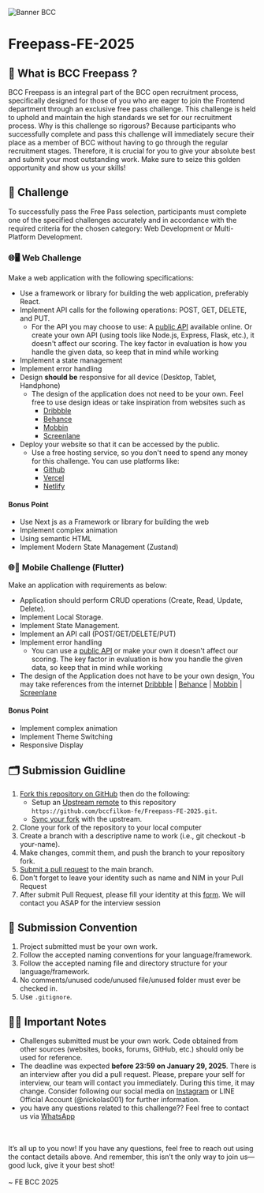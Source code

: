![Banner BCC](https://github.com/FE-BCC/Freepass-FE-2024/assets/107536877/bf5f781c-f369-4b24-bf71-4f440ca2d23c)
# Freepass-FE-2025

## 🤔 What is BCC Freepass ?
BCC Freepass is an integral part of the BCC open recruitment process, specifically designed for those of you who are eager to join the Frontend department through an exclusive free pass challenge. This challenge is held to uphold and maintain the high standards we set for our recruitment process. Why is this challenge so rigorous? Because participants who successfully complete and pass this challenge will immediately secure their place as a member of BCC without having to go through the regular recruitment stages. Therefore, it is crucial for you to give your absolute best and submit your most outstanding work. Make sure to seize this golden opportunity and show us your skills! 

## 💪 Challenge 
To successfully pass the Free Pass selection, participants must complete one of the specified challenges accurately and in accordance with the required criteria for the chosen category: Web Development or Multi-Platform Development.

### 🌐🖥️ Web Challenge 
Make a web application with the following specifications:
- Use a framework or library for building the web application, preferably React.
- Implement API calls for the following operations: POST, GET, DELETE, and PUT.
    - For the API you may choose to use: 
    A [public API](https://github.com/public-apis/public-apis) available online. Or create your own API (using tools like Node.js, Express, Flask, etc.), it doesn't affect our scoring. The key factor in evaluation is how you handle the given data, so keep that in mind while working
- Implement a state management
- Implement error handling
- Design **should be** responsive for all device (Desktop, Tablet, Handphone)
    - The design of the application does not need to be your own. Feel free to use design ideas or take inspiration from websites such as 
        - [Dribbble](https://dribbble.com/following) 
        - [Behance](https://www.behance.net/) 
        - [Mobbin](https://mobbin.com/browse/ios/apps)
        - [Screenlane](https://screenlane.com/)
- Deploy your website so that it can be accessed by the public.
    - Use a free hosting service, so you don't need to spend any money for this challenge. You can use platforms like:
        - [Github](https://docs.github.com/en/pages/getting-started-with-github-pages/about-github-pages) 
        - [Vercel](https://vercel.com/docs/getting-started-with-vercel) 
        - [Netlify](https://docs.netlify.com/get-started/)

#### Bonus Point
* Use Next js as a Framework or library for building the web 
* Implement complex animation
* Using semantic HTML
* Implement Modern State Management (Zustand)

### 🌐📱 Mobile Challenge (Flutter)
Make an application with requirements as below:
- Application should perform CRUD operations (Create, Read, Update, Delete).
- Implement Local Storage.
- Implement State Management.
- Implement an API call (POST/GET/DELETE/PUT)
- Implement error handling
  - You can use a [public API](https://github.com/public-apis/public-apis) or make your own it doesn't affect our scoring. The key factor in evaluation is how you handle the given data, so keep that in mind while working
- The design of the Application does not have to be your own design, You may take references from the internet [Dribbble](https://dribbble.com/following) | [Behance](https://www.behance.net/) | [Mobbin](https://mobbin.com/browse/ios/apps) | [Screenlane](https://screenlane.com/)
#### Bonus Point
* Implement complex animation
* Implement Theme Switching
* Responsive Display

## 🗂️ Submission Guidline
1. [Fork this repository on GitHub](https://help.github.com/articles/fork-a-repo) then do the following:
    * Setup an [Upstream remote](https://help.github.com/en/github/collaborating-with-issues-and-pull-requests/configuring-a-remote-for-a-fork) to this repository `https://github.com/bccfilkom-fe/Freepass-FE-2025.git`.
    * [Sync your fork](https://help.github.com/en/github/collaborating-with-issues-and-pull-requests/syncing-a-fork) with the upstream.
2. Clone your fork of the repository to your local computer
3. Create a branch with a descriptive name to work (i.e., git checkout -b your-name).
4. Make changes, commit them, and push the branch to your repository fork.
5. [Submit a pull request](https://help.github.com/articles/using-pull-requests) to the main branch.
6. Don't forget to leave your identity such as name and NIM in your Pull Request
7. After submit Pull Request, please fill your identity at this [form](https://clips.id/FormFreePass-FE-BCC2025). We will contact you ASAP for the interview session

## 📝 Submission Convention
1. Project submitted must be your own work.
2. Follow the accepted naming conventions for your language/framework.
3. Follow the accepted naming file and directory structure for your language/framework.
4. No comments/unused code/unused file/unused folder must ever be checked in.
5. Use `.gitignore`.

## 🚨🚨 Important Notes
- Challenges submitted must be your own work. Code obtained from other sources (websites, books, forums, GitHub, etc.) should only be used for reference.
- The deadline was expected **before 23:59 on January 29, 2025**. There is an interview after you did a pull request. Please, prepare your self for interview, our team will contact you immediately. During this time, it may change. Consider following our social media on [Instagram](https://www.instagram.com/bccfilkom/) or LINE Official Account (@nickolas001) for further information.
- you have any questions related to this challenge?? Feel free to contact us via [WhatsApp](https://wa.me/+6282131907973)
<br/>
<br/>
It’s all up to you now! If you have any questions, feel free to reach out using the contact details above. And remember, this isn’t the only way to join us—good luck, give it your best shot!
<br/>
<br/>
~ FE BCC 2025
